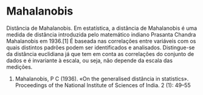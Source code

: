 # Mahalanobis
Distância de Mahalanobis.
Em estatística, a distância de Mahalanobis é uma medida de distância introduzida pelo matemático indiano Prasanta Chandra Mahalanobis em 1936.[1] É baseada nas correlações entre variáveis com os quais distintos padrões podem ser identificados e analisados. Distingue-se da distância euclidiana já que tem em conta as correlações do conjunto de dados e é invariante à escala, ou seja, não depende da escala das medições. 

1. Mahalanobis, P C (1936). «On the generalised distância in statistics». Proceedings of the National Institute of Sciences of India. 2 (1): 49–55

